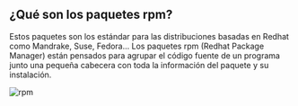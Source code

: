 ## ¿Qué son los paquetes rpm?
Estos paquetes son los estándar para las distribuciones basadas en Redhat como Mandrake, Suse, Fedora...
Los paquetes rpm (Redhat Package Manager) están pensados para agrupar el código fuente de un programa junto una pequeña cabecera con toda la información del paquete y su instalación.

![rpm](fotos/rpm_package_icon.jpeg)



